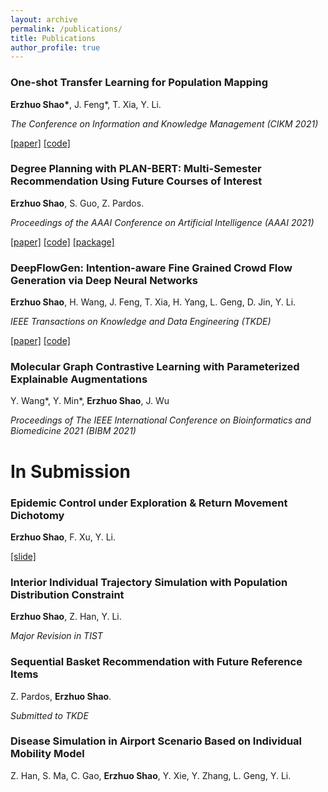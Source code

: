 ```yaml
---
layout: archive
permalink: /publications/
title: Publications
author_profile: true
---
```


### One-shot Transfer Learning for Population Mapping

**Erzhuo Shao\***, J. Feng\*, T. Xia, Y. Li.

*The Conference on Information and Knowledge Management (CIKM 2021)*

[[paper]](https://arxiv.org/abs/2108.06228) [[code]](https://github.com/erzhuoshao/PSRNet-CIKM)



### Degree Planning with PLAN-BERT: Multi-Semester Recommendation Using Future Courses of Interest

**Erzhuo Shao**, S. Guo, Z. Pardos.

*Proceedings of the AAAI Conference on Artificial Intelligence (AAAI 2021)*

[[paper]](https://ojs.aaai.org/index.php/AAAI/article/view/17751) [[code]](https://github.com/CAHLR/plan-bert-aaai) [[package]](https://pypi.org/project/PLANBERT/)



### DeepFlowGen: Intention-aware Fine Grained Crowd Flow Generation via Deep Neural Networks

**Erzhuo Shao**, H. Wang, J. Feng, T. Xia, H. Yang, L. Geng, D. Jin, Y. Li.

*IEEE Transactions on Knowledge and Data Engineering (TKDE)*

[[paper]](https://ieeexplore.ieee.org/document/9416248) [[code]](https://github.com/erzhuoshao/DeepFlowGen)



### Molecular Graph Contrastive Learning with Parameterized Explainable Augmentations

Y. Wang\*, Y. Min\*, **Erzhuo Shao**, J. Wu

*Proceedings of The IEEE International Conference on Bioinformatics and Biomedicine 2021 (BIBM 2021)*



# In Submission

### Epidemic Control under Exploration & Return Movement Dichotomy

**Erzhuo Shao**, F. Xu, Y. Li.

[[slide]](https://erzhuoshao.github.io/files/epidemic.pdf)



### Interior Individual Trajectory Simulation with Population Distribution Constraint

**Erzhuo Shao**, Z. Han, Y. Li.

*Major Revision in TIST*



### Sequential Basket Recommendation with Future Reference Items

Z. Pardos, **Erzhuo Shao**.

*Submitted to TKDE*



### Disease Simulation in Airport Scenario Based on Individual Mobility Model

Z. Han, S. Ma, C. Gao, **Erzhuo Shao**, Y. Xie, Y. Zhang, L. Geng, Y. Li.

